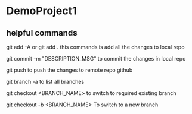 # DemoProject1

## helpful commands

git add -A or git add .
	this commands is add all the changes to local repo

git commit -m "DESCRIPTION_MSG"
	to commit the changes in local repo

git push
	to push the changes to remote repo github

git branch -a
	to list all branches

git checkout <BRANCH_NAME>
	to switch to required existing branch

git checkout -b <BRANCH_NAME>
	To switch to a new branch